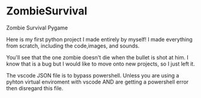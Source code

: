 # ZombieSurvival
Zombie Survival Pygame

Here is my first python project I made entirely by myself! I made everything from scratch, including the code,images, and sounds.

You'll see that the one zombie doesn't die when the bullet is shot at him. I know that is a bug but I would like to move onto new projects, so I just left it.

The vscode JSON file is to bypass powershell. Unless you are using a pyhton virtual enviroment with vscode AND are getting a powershell error then disregard this file.  

